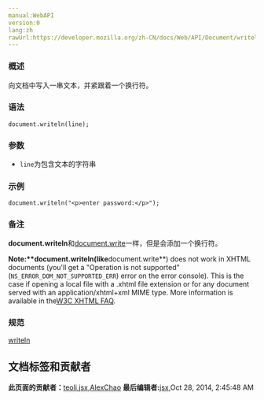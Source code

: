 ```yaml
---
manual:WebAPI
version:0
lang:zh
rawUrl:https://developer.mozilla.org/zh-CN/docs/Web/API/Document/writeln
---
```





### 概述<a name="Summary"></a>


向文档中写入一串文本，并紧跟着一个换行符。


### 语法<a name="Syntax"></a>

```
document.writeln(line);
```

### 参数<a name="Parameters"></a>

* `line`为包含文本的字符串

### 示例<a name="Example"></a>

```
document.writeln("<p>enter password:</p>");
```

### 备注<a name="Notes"></a>


**document.writeln**和[document.write](%26205 "en/DOM/document.write")一样，但是会添加一个换行符。

**Note:****document.writeln**(like**document.write**) does not work in XHTML documents (you&#39;ll get a &quot;Operation is not supported&quot; (`NS_ERROR_DOM_NOT_SUPPORTED_ERR`) error on the error console). This is the case if opening a local file with a .xhtml file extension or for any document served with an application/xhtml+xml MIME type. More information is available in the[W3C XHTML FAQ](%26229 "http://www.w3.org/MarkUp/2004/xhtml-faq#docwrite").

### 规范<a name="Specification"></a>


[writeln](%26237 "")




## 文档标签和贡献者
**此页面的贡献者：**[teoli](%160 ""),[jsx](%4545 ""),[AlexChao](%3728 "")
**最后编辑者:**[jsx](%4545 ""),<time>Oct 28, 2014, 2:45:48 AM</time>


